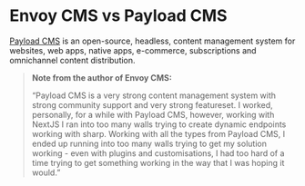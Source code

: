 # Envoy CMS vs Payload CMS

[Payload CMS][tech-payload] is an open-source, headless, content
management system for websites, web apps, native apps, e-commerce,
subscriptions and omnichannel content distribution.

> **Note from the author of Envoy CMS:**
>
> “Payload CMS is a very strong content management system with strong community
> support and very strong featureset. I worked, personally, for a while with
> Payload CMS, however, working with NextJS I ran into too many walls trying to
> create dynamic endpoints working with sharp. Working with all the types from
> Payload CMS, I ended up running into too many walls trying to get my solution
> working - even with plugins and customisations, I had too hard of a time
> trying to get something working in the way that I was hoping it would.”

<!-- References: -->
[tech-payload]: https://payloadcms.com "Payload CMS' Website"
